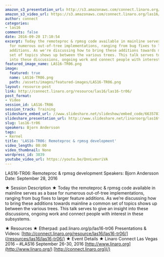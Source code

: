 ```yaml
---
amazon_s3_presentation_url: http://s3.amazonaws.com/connect.linaro.org/las16/Presentations/Wednesday/LAS16-TR06%20-%20Remoteproc%20%26%20rpmsg%20development.pdf
amazon_s3_video_url: https://s3.amazonaws.com/connect.linaro.org/las16/Videos/Wednesday/LAS16-TR06%20Remoteproc%20%26%20rpmsg%20development.mp4
author: connect
categories:
- las16
comments: false
date: 2016-09-20 17:10:54
excerpt: Today the remoteproc & rpmsg code available in mainline serves as a base
  for numerous out-of-tree implementations, ranging from bug fixes to larger feature
  additions. As we're discussing how to bring these additions towards mainline a common
  set of topics shows up between the various trees. This talk serves to give an insight
  into these discussions, ongoing work and connect people with interest in these subsystems.
featured_image_name: LAS16-TR06.png
image:
  featured: true
  name: LAS16-TR06.png
  path: /assets/images/featured-images/LAS16-TR06.png
layout: resource-post
link: http://connect.linaro.org/resource/las16/las16-tr06/
post_format:
- Video
session_id: LAS16-TR06
session_track: Training
slideshare_embed_url: //www.slideshare.net/slideshow/embed_code/66357810
slideshare_presentation_url: http://www.slideshare.net/linaroorg/las16tr06-remoteproc-rpmsg-development
slug: las16-tr06
speakers: Bjorn Andersson
tags:
- Kernel
title: 'LAS16-TR06: Remoteproc & rpmsg development'
video_length: 00:00
video_thumbnail: None
wordpress_id: 3839
youtube_video_url: https://youtu.be/QnnLvmvriVA
---
```


LAS16-TR06: Remoteproc & rpmsg development
Speakers: Bjorn Andersson
Date: September 28, 2016

★ Session Description ★
Today the remoteproc & rpmsg code available in mainline serves as a base for numerous out-of-tree implementations, ranging from bug fixes to larger feature additions. As we’re discussing how to bring these additions towards mainline a common set of topics shows up between the various trees. This talk serves to give an insight into these discussions, ongoing work and connect people with interest in these subsystems.

★ Resources ★
Etherpad: pad.linaro.org/p/las16-tr06
Presentations & Videos: [http://connect.linaro.org/resource/las16/las16-tr06/](/resources/las16/las16-tr06/)
★ Event Details ★
Linaro Connect Las Vegas 2016 – #LAS16
September 26-30, 2016
[http://www.linaro.org](http://www.linaro.org/)
[http://connect.linaro.org](/)